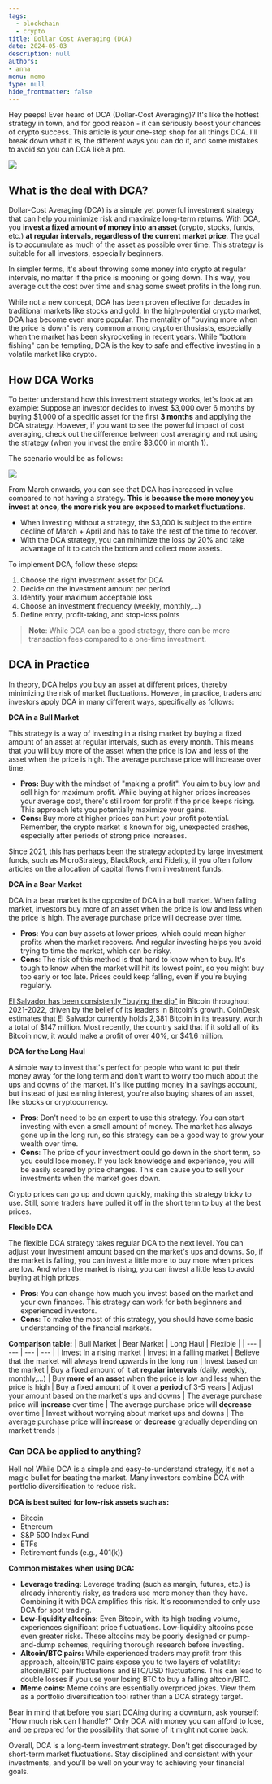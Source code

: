 ```yaml
---
tags: 
  - blockchain
  - crypto
title: Dollar Cost Averaging (DCA)
date: 2024-05-03
description: null
authors:
- anna
menu: memo
type: null
hide_frontmatter: false
---
```

Hey peeps! Ever heard of DCA (Dollar-Cost Averaging)? It's like the hottest strategy in town, and for good reason - it can seriously boost your chances of crypto success. This article is your one-stop shop for all things DCA. I'll break down what it is, the different ways you can do it, and some mistakes to avoid so you can DCA like a pro.

![](assets/dollar-cost-averaging.webp)

## What is the deal with DCA?

Dollar-Cost Averaging (DCA) is a simple yet powerful investment strategy that can help you minimize risk and maximize long-term returns. With DCA, you **invest a fixed amount of money into an asset** (crypto, stocks, funds, etc.) **at regular intervals, regardless of the current market price**. The goal is to accumulate as much of the asset as possible over time. This strategy is suitable for all investors, especially beginners.

In simpler terms, it's about throwing some money into crypto at regular intervals, no matter if the price is mooning or going down. This way, you average out the cost over time and snag some sweet profits in the long run.

While not a new concept, DCA has been proven effective for decades in traditional markets like stocks and gold. In the high-potential crypto market, DCA has become even more popular. The mentality of "buying more when the price is down" is very common among crypto enthusiasts, especially when the market has been skyrocketing in recent years. While "bottom fishing" can be tempting, DCA is the key to safe and effective investing in a volatile market like crypto.

## How DCA Works

To better understand how this investment strategy works, let's look at an example:
Suppose an investor decides to invest $3,000 over 6 months by buying $1,000 of a specific asset for the first **3 months** and applying the DCA strategy. However, if you want to see the powerful impact of cost averaging, check out the difference between cost averaging and not using the strategy (when you invest the entire $3,000 in month 1).

The scenario would be as follows:

![](assets/dollar-cost-averaging_1.webp)

From March onwards, you can see that DCA has increased in value compared to not having a strategy. **This is because the more money you invest at once, the more risk you are exposed to market fluctuations.**

- When investing without a strategy, the $3,000 is subject to the entire decline of March + April and has to take the rest of the time to recover.
- With the DCA strategy, you can minimize the loss by 20% and take advantage of it to catch the bottom and collect more assets.

To implement DCA, follow these steps:

1. Choose the right investment asset for DCA
1. Decide on the investment amount per period
1. Identify your maximum acceptable loss
1. Choose an investment frequency (weekly, monthly,…)
1. Define entry, profit-taking, and stop-loss points

> **Note**: While DCA can be a good strategy, there can be more transaction fees compared to a one-time investment.

## DCA in Practice

In theory, DCA helps you buy an asset at different prices, thereby minimizing the risk of market fluctuations. However, in practice, traders and investors apply DCA in many different ways, specifically as follows:

**DCA in a Bull Market**

This strategy is a way of investing in a rising market by buying a fixed amount of an asset at regular intervals, such as every month. This means that you will buy more of the asset when the price is low and less of the asset when the price is high. The average purchase price will increase over time.

- **Pros:** Buy with the mindset of "making a profit". You aim to buy low and sell high for maximum profit. While buying at higher prices increases your average cost, there's still room for profit if the price keeps rising. This approach lets you potentially maximize your gains.
- **Cons:** Buy more at higher prices can hurt your profit potential. Remember, the crypto market is known for big, unexpected crashes, especially after periods of strong price increases.

Since 2021, this has perhaps been the strategy adopted by large investment funds, such as MicroStrategy, BlackRock, and Fidelity, if you often follow articles on the allocation of capital flows from investment funds.

**DCA in a Bear Market**

DCA in a bear market is the opposite of DCA in a bull market. When falling market, investors buy more of an asset when the price is low and less when the price is high. The average purchase price will decrease over time.

- **Pros**: You can buy assets at lower prices, which could mean higher profits when the market recovers. And regular investing helps you avoid trying to time the market, which can be risky.
- **Cons**: The risk of this method is that hard to know when to buy. It's tough to know when the market will hit its lowest point, so you might buy too early or too late. Prices could keep falling, even if you're buying regularly.

[El Salvador has been consistently "buying the dip"](https://www.thestreet.com/investing/el-salvador-buys-the-dip-again#:~:text=At%20500%20coins%2C%20this%20purchase,150%20bought%20in%20September%202021.) in Bitcoin throughout 2021-2022, driven by the belief of its leaders in Bitcoin's growth. CoinDesk estimates that El Salvador currently holds 2,381 Bitcoin in its treasury, worth a total of $147 million. Most recently, the country said that if it sold all of its Bitcoin now, it would make a profit of over 40%, or $41.6 million.

**DCA for the Long Haul**

A simple way to invest that's perfect for people who want to put their money away for the long term and don't want to worry too much about the ups and downs of the market. It's like putting money in a savings account, but instead of just earning interest, you're also buying shares of an asset, like stocks or cryptocurrency.

- **Pros**: Don't need to be an expert to use this strategy. You can start investing with even a small amount of money. The market has always gone up in the long run, so this strategy can be a good way to grow your wealth over time.
- **Cons**: The price of your investment could go down in the short term, so you could lose money. If you lack knowledge and experience, you will be easily scared by price changes. This can cause you to sell your investments when the market goes down.

Crypto prices can go up and down quickly, making this strategy tricky to use. Still, some traders have pulled it off in the short term to buy at the best prices.

**Flexible DCA**

The flexible DCA strategy takes regular DCA to the next level. You can adjust your investment amount based on the market's ups and downs. So, if the market is falling, you can invest a little more to buy more when prices are low. And when the market is rising, you can invest a little less to avoid buying at high prices.

- **Pros**: You can change how much you invest based on the market and your own finances. This strategy can work for both beginners and experienced investors.
- **Cons**: To make the most of this strategy, you should have some basic understanding of the financial markets.

**Comparison table:**
| Bull Market | Bear Market | Long Haul | Flexible |
| --- | --- | --- | --- |
| Invest in a rising market | Invest in a falling market | Believe that the market will always trend upwards in the long run | Invest based on the market
| Buy a fixed amount of it at **regular intervals** (daily, weekly, monthly,…) | Buy **more of an asset** when the price is low and less when the price is high | Buy a fixed amount of it over a **period** of 3-5 years | Adjust your amount based on the market's ups and downs
| The average purchase price will **increase** over time | The average purchase price will **decrease** over time | Invest without worrying about market ups and downs | The average purchase price will **increase** or **decrease** gradually depending on market trends |

### Can DCA be applied to anything?

Hell no! While DCA is a simple and easy-to-understand strategy, it's not a magic bullet for beating the market. Many investors combine DCA with portfolio diversification to reduce risk.

**DCA is best suited for low-risk assets such as:**

- Bitcoin
- Ethereum
- S&P 500 Index Fund
- ETFs
- Retirement funds (e.g., 401(k))

**Common mistakes when using DCA:**

- **Leverage trading:** Leverage trading (such as margin, futures, etc.) is already inherently risky, as traders use more money than they have. Combining it with DCA amplifies this risk. It's recommended to only use DCA for spot trading.
- **Low-liquidity altcoins:** Even Bitcoin, with its high trading volume, experiences significant price fluctuations. Low-liquidity altcoins pose even greater risks. These altcoins may be poorly designed or pump-and-dump schemes, requiring thorough research before investing.
- **Altcoin/BTC pairs:** While experienced traders may profit from this approach, altcoin/BTC pairs expose you to two layers of volatility: altcoin/BTC pair fluctuations and BTC/USD fluctuations. This can lead to double losses if you use your losing BTC to buy a falling altcoin/BTC.
- **Meme coins:** Meme coins are essentially overpriced jokes. View them as a portfolio diversification tool rather than a DCA strategy target.

Bear in mind that before you start DCAing during a downturn, ask yourself: "How much risk can I handle?" Only DCA with money you can afford to lose, and be prepared for the possibility that some of it might not come back.

Overall, DCA is a long-term investment strategy. Don't get discouraged by short-term market fluctuations. Stay disciplined and consistent with your investments, and you'll be well on your way to achieving your financial goals.